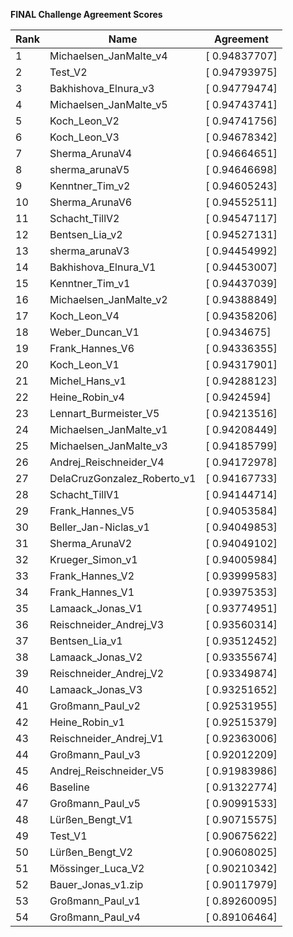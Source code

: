 **FINAL Challenge Agreement Scores**



|Rank|Name|Agreement|
|----|-----|---|
|1|Michaelsen_JanMalte_v4|[ 0.94837707]|
|2|Test_V2|[ 0.94793975]|
|3|Bakhishova_Elnura_v3|[ 0.94779474]|
|4|Michaelsen_JanMalte_v5|[ 0.94743741]|
|5|Koch_Leon_V2|[ 0.94741756]|
|6|Koch_Leon_V3|[ 0.94678342]|
|7|Sherma_ArunaV4|[ 0.94664651]|
|8|sherma_arunaV5|[ 0.94646698]|
|9|Kenntner_Tim_v2|[ 0.94605243]|
|10|Sherma_ArunaV6|[ 0.94552511]|
|11|Schacht_TillV2|[ 0.94547117]|
|12|Bentsen_Lia_v2|[ 0.94527131]|
|13|sherma_arunaV3|[ 0.94454992]|
|14|Bakhishova_Elnura_V1|[ 0.94453007]|
|15|Kenntner_Tim_v1|[ 0.94437039]|
|16|Michaelsen_JanMalte_v2|[ 0.94388849]|
|17|Koch_Leon_V4|[ 0.94358206]|
|18|Weber_Duncan_V1|[ 0.9434675]|
|19|Frank_Hannes_V6|[ 0.94336355]|
|20|Koch_Leon_V1|[ 0.94317901]|
|21|Michel_Hans_v1|[ 0.94288123]|
|22|Heine_Robin_v4|[ 0.9424594]|
|23|Lennart_Burmeister_V5|[ 0.94213516]|
|24|Michaelsen_JanMalte_v1|[ 0.94208449]|
|25|Michaelsen_JanMalte_v3|[ 0.94185799]|
|26|Andrej_Reischneider_V4|[ 0.94172978]|
|27|DelaCruzGonzalez_Roberto_v1|[ 0.94167733]|
|28|Schacht_TillV1|[ 0.94144714]|
|29|Frank_Hannes_V5|[ 0.94053584]|
|30|Beller_Jan-Niclas_v1|[ 0.94049853]|
|31|Sherma_ArunaV2|[ 0.94049102]|
|32|Krueger_Simon_v1|[ 0.94005984]|
|33|Frank_Hannes_V2|[ 0.93999583]|
|34|Frank_Hannes_V1|[ 0.93975353]|
|35|Lamaack_Jonas_V1|[ 0.93774951]|
|36|Reischneider_Andrej_V3|[ 0.93560314]|
|37|Bentsen_Lia_v1|[ 0.93512452]|
|38|Lamaack_Jonas_V2|[ 0.93355674]|
|39|Reischneider_Andrej_V2|[ 0.93349874]|
|40|Lamaack_Jonas_V3|[ 0.93251652]|
|41|Großmann_Paul_v2|[ 0.92531955]|
|42|Heine_Robin_v1|[ 0.92515379]|
|43|Reischneider_Andrej_V1|[ 0.92363006]|
|44|Großmann_Paul_v3|[ 0.92012209]|
|45|Andrej_Reischneider_V5|[ 0.91983986]|
|46|Baseline|[ 0.91322774]|
|47|Großmann_Paul_v5|[ 0.90991533]|
|48|Lürßen_Bengt_V1|[ 0.90715575]|
|49|Test_V1|[ 0.90675622]|
|50|Lürßen_Bengt_V2|[ 0.90608025]|
|51|Mössinger_Luca_V2|[ 0.90210342]|
|52|Bauer_Jonas_v1.zip|[ 0.90117979]|
|53|Großmann_Paul_v1|[ 0.89260095]|
|54|Großmann_Paul_v4|[ 0.89106464]|
